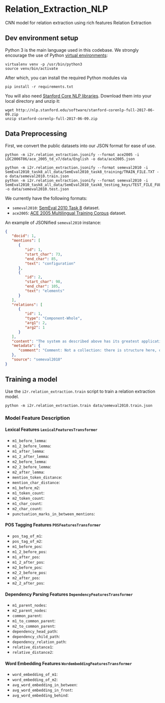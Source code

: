 # Relation_Extraction_NLP
CNN model for relation extraction using rich features
Relation Extraction

## Dev environment setup

Python 3 is the main language used in this codebase.
We strongly encourage the use of Python [virtual environments](http://docs.python-guide.org/en/latest/dev/virtualenvs/):

    virtualenv venv -p /usr/bin/python3
    source venv/bin/activate

After which, you can install the required Python modules via

    pip install -r requirements.txt

You will also need [Stanford Core NLP libraries](https://stanfordnlp.github.io/CoreNLP/download.html).
Download them into your local directory and unzip it:

    wget http://nlp.stanford.edu/software/stanford-corenlp-full-2017-06-09.zip
    unzip stanford-corenlp-full-2017-06-09.zip

## Data Preprocessing

First, we convert the public datasets into our JSON format for ease of use.

    python -m i2r.relation_extraction.jsonify --format ace2005 -i LDC2006T06/ace_2005_td_v7/data/English -o data/ace2005.json

    python -m i2r.relation_extraction.jsonify --format semeval2010 -i SemEval2010_task8_all_data/SemEval2010_task8_training/TRAIN_FILE.TXT -o data/semeval2010.train.json
    python -m i2r.relation_extraction.jsonify --format semeval2010 -i SemEval2010_task8_all_data/SemEval2010_task8_testing_keys/TEST_FILE_FULL.TXT -o data/semeval2010.test.json

We currently have the following formats:

- `semeval2010`: [SemEval 2010 Task 8](http://semeval2.fbk.eu/semeval2.php?location=tasks#T11) dataset.
- `ace2005`: [ACE 2005 Multilingual Training Corpus](https://catalog.ldc.upenn.edu/ldc2006t06) dataset.

An example of JSONified `semeval2010` instance:
```json
{
   "docid": 1,
   "mentions": [
      {
         "id": 1,
         "start_char": 73,
         "end_char": 85,
         "text": "configuration"
      },
      {
         "id": 2,
         "start_char": 98,
         "end_char": 105,
         "text": "elements"
      }
   ],
   "relations": [
      {
         "id": 1,
         "type": "Component-Whole",
         "arg1": 2,
         "arg2": 1
      }
   ],
   "content": "The system as described above has its greatest application in an arrayed configuration of antenna elements.",
   "metadata": {
      "comment": "Comment: Not a collection: there is structure here, organisation."
   },
   "source": "semeval2010"
}
```

## Training a model

Use the `i2r.relation_extraction.train` script to train a relation extraction model.

    python -m i2r.relation_extraction.train data/semeval2010.train.json

### Model Feature Description

#### Lexical Features `LexicalFeaturesTransformer`

- `m1_before_lemma`:
- `m1_2_before_lemma`:
- `m1_after_lemma`:
- `m1_2_after_lemma`:
- `m2_before_lemma`:
- `m2_2_before_lemma`:
- `m2_after_lemma`:
- `mention_token_distance`:
- `mention_char_distance`:
- `m1_before_m2`:
- `m1_token_count`:
- `m2_token_count`:
- `m1_char_count`:
- `m2_char_count`:
- `punctuation_marks_in_between_mentions`:
#### POS Tagging Features `POSFeaturesTransformer`

- `pos_tag_of_m1`:
- `pos_tag_of_m2`:
- `m1_before_pos`:
- `m1_2_before_pos`:
- `m1_after_pos`:
- `m1_2_after_pos`:
- `m2_before_pos`:
- `m2_2_before_pos`:
- `m2_after_pos`:
- `m2_2_after_pos`:

#### Dependency Parsing Features `DependencyFeaturesTransformer`

- `m1_parent_nodes`:
- `m2_parent_nodes`:
- `common_parent`:
- `m1_to_common_parent`:
- `m2_to_common_parent`:
- `dependency_head_path`:
- `dependency_child_path`:
- `dependency_relation_path`:
- `relative_distance1`:
- `relative_distance2`:

#### Word Embedding Features `WordembeddingFeaturesTransformer`

- `word_embedding_of_m1`:
- `word_embedding_of_m2`:
- `avg_word_embedding_in_between`:
- `avg_word_embedding_in_front`:
- `avg_word_embedding_behind`:



